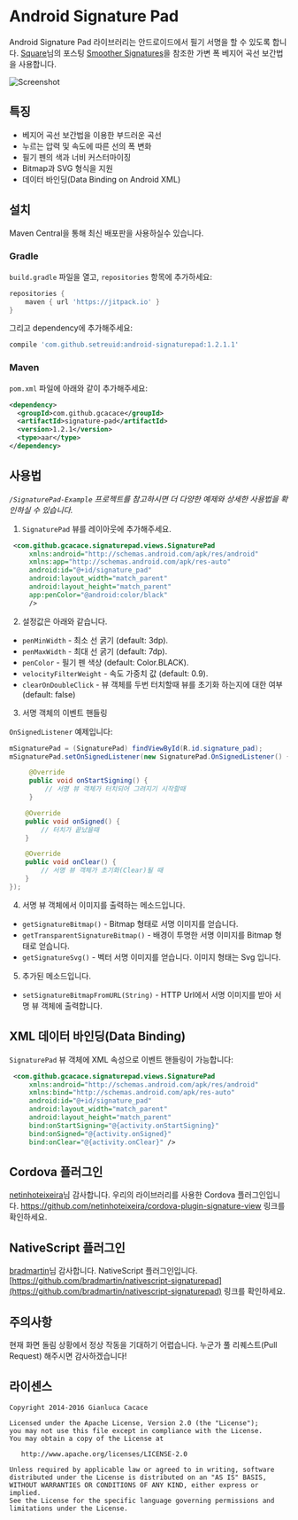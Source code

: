 Android Signature Pad
====================

Android Signature Pad 라이브러리는 안드로이드에서 필기 서명을 할 수 있도록 합니다.
[Square](https://squareup.com)님의 포스팅 [Smoother Signatures](http://corner.squareup.com/2012/07/smoother-signatures.html)을 참조한 가변 폭 베지어 곡선 보간법을 사용합니다.

![Screenshot](https://github.com/gcacace/android-signaturepad/raw/master/header.png)

## 특징
 * 베지어 곡선 보간법을 이용한 부드러운 곡선
 * 누르는 압력 및 속도에 따른 선의 폭 변화
 * 필기 펜의 색과 너비 커스터마이징
 * Bitmap과 SVG 형식을 지원
 * 데이터 바인딩(Data Binding on Android XML)

## 설치

Maven Central을 통해 최신 배포판을 사용하실수 있습니다.

### Gradle

`build.gradle` 파일을 열고, `repositories` 항목에 추가하세요:
```gradle
repositories {
    maven { url 'https://jitpack.io' }
}
```
그리고 dependency에 추가해주세요:
```gradle
compile 'com.github.setreuid:android-signaturepad:1.2.1.1'
```

### Maven

`pom.xml` 파일에 아래와 같이 추가해주세요:
```xml
<dependency>
  <groupId>com.github.gcacace</groupId>
  <artifactId>signature-pad</artifactId>
  <version>1.2.1</version>
  <type>aar</type>
</dependency>
```

## 사용법

*`/SignaturePad-Example` 프로젝트를 참고하시면 더 다양한 예제와 상세한 사용법을 확인하실 수 있습니다.*

1. `SignaturePad` 뷰를 레이아웃에 추가해주세요.
```xml
 <com.github.gcacace.signaturepad.views.SignaturePad
     xmlns:android="http://schemas.android.com/apk/res/android"
     xmlns:app="http://schemas.android.com/apk/res-auto"
     android:id="@+id/signature_pad"
     android:layout_width="match_parent"
     android:layout_height="match_parent"
     app:penColor="@android:color/black"
     />
```

2. 설정값은 아래와 같습니다.
 * `penMinWidth` - 최소 선 굵기 (default: 3dp).
 * `penMaxWidth` - 최대 선 굵기 (default: 7dp).
 * `penColor` - 필기 펜 색상 (default: Color.BLACK).
 * `velocityFilterWeight` - 속도 가중치 값 (default: 0.9).
 * `clearOnDoubleClick` - 뷰 객체를 두번 터치할때 뷰를 초기화 하는지에 대한 여부 (default: false)

3. 서명 객체의 이벤트 핸들링

 `OnSignedListener` 예제입니다:
 ```java
 mSignaturePad = (SignaturePad) findViewById(R.id.signature_pad);
 mSignaturePad.setOnSignedListener(new SignaturePad.OnSignedListener() {

      @Override
      public void onStartSigning() {
          // 서명 뷰 객체가 터치되어 그려지기 시작할때
      }

     @Override
     public void onSigned() {
         // 터치가 끝났을때
     }

     @Override
     public void onClear() {
         // 서명 뷰 객체가 초기화(Clear)될 때
     }
 });
 ```

4. 서명 뷰 객체에서 이미지를 출력하는 메소드입니다.
 * `getSignatureBitmap()` - Bitmap 형태로 서명 이미지를 얻습니다.
 * `getTransparentSignatureBitmap()` - 배경이 투명한 서명 이미지를 Bitmap 형태로 얻습니다.
 * `getSignatureSvg()` - 벡터 서명 이미지를 얻습니다. 이미지 형태는 Svg 입니다.
 
5. 추가된 메소드입니다.
 * `setSignatureBitmapFromURL(String)` - HTTP Url에서 서명 이미지를 받아 서명 뷰 객체에 출력합니다.

## XML 데이터 바인딩(Data Binding)

`SignaturePad` 뷰 객체에 XML 속성으로 이벤트 핸들링이 가능합니다:

```xml
 <com.github.gcacace.signaturepad.views.SignaturePad
     xmlns:android="http://schemas.android.com/apk/res/android"
     xmlns:bind="http://schemas.android.com/apk/res-auto"
     android:id="@+id/signature_pad"
     android:layout_width="match_parent"
     android:layout_height="match_parent"
     bind:onStartSigning="@{activity.onStartSigning}"
     bind:onSigned="@{activity.onSigned}"
     bind:onClear="@{activity.onClear}" />
```

## Cordova 플러그인

[netinhoteixeira](https://github.com/netinhoteixeira/)님 감사합니다.
우리의 라이브러리를 사용한 Cordova 플러그인입니다.
https://github.com/netinhoteixeira/cordova-plugin-signature-view 링크를 확인하세요.

## NativeScript 플러그인
[bradmartin](https://github.com/bradmartin)님 감사합니다.
NativeScript 플러그인입니다.
[https://github.com/bradmartin/nativescript-signaturepad](https://github.com/bradmartin/nativescript-signaturepad) 링크를 확인하세요.

## 주의사항

현재 화면 돌림 상황에서 정상 작동을 기대하기 어렵습니다.
누군가 풀 리퀘스트(Pull Request) 해주시면 감사하겠습니다!

## 라이센스

    Copyright 2014-2016 Gianluca Cacace

    Licensed under the Apache License, Version 2.0 (the "License");
    you may not use this file except in compliance with the License.
    You may obtain a copy of the License at

       http://www.apache.org/licenses/LICENSE-2.0

    Unless required by applicable law or agreed to in writing, software
    distributed under the License is distributed on an "AS IS" BASIS,
    WITHOUT WARRANTIES OR CONDITIONS OF ANY KIND, either express or implied.
    See the License for the specific language governing permissions and
    limitations under the License.
